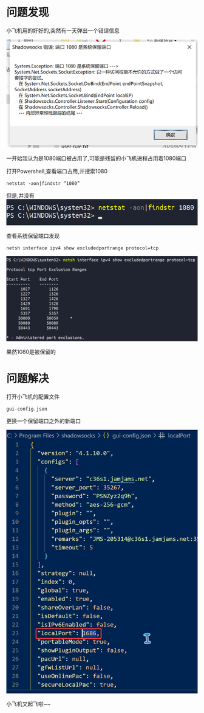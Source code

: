 # 问题发现

小飞机用的好好的,突然有一天弹出一个错误信息

![1080端口为系统保留端口](1080.png)

一开始我认为是1080端口被占用了,可能是残留的小飞机进程占用着1080端口

打开Powershell,查看端口占用,并搜索1080

```{powershell}
netstat -aon|findstr “1080”
```

但是,并没有
![1080端口无结果](powershell_1.png)

查看系统保留端口发现

```{powershell}
netsh interface ipv4 show excludedportrange protocol=tcp
```

![查看系统保留窗口](port.png)

果然1080是被保留的

# 问题解决

打开小飞机的配置文件

```
gui-config.json
```

更换一个保留端口之外的新端口

![更换端口](1686.png)

小飞机又起飞啦~~